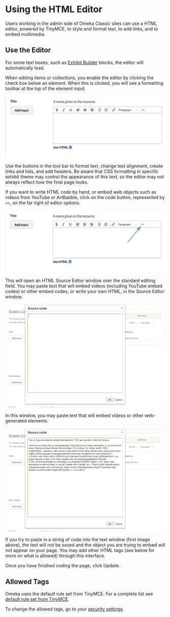 # Using the HTML Editor

Users working in the admin side of Omeka Classic sites can use a HTML editor, powered by TinyMCE, to style and format text, to add links, and to embed multimedia.

Use the Editor
----------------------------------------------------------------
For some text boxes, such as [Exhibit Builder](../Plugins/ExhibitBuilder.md) blocks, the editor will automatically load.

When editing items or collections, you enable the editor by clicking the check box below an element. When this is clicked, you will see a formatting toolbar at the top of the element input.

![Title element field with Use HTML checked. Above the input field are icons representing options to format the text.](../doc_files/Wysiwyg_item.png)

Use the buttons in the tool bar to format text, change text alignment, create links and lists, and add headers. Be aware that CSS formatting in specific exhibit theme may control the appearance of this text, so the editor may not always reflect how the final page looks.

If you want to write HTML code by hand, or embed web objects such as videos from YouTube or ArtBabble, click on the  code button, represented by `<>`, on the far right of editor options.

![The same image as above, with a red arrow pointing to a rather small button represented by the characters`<>`.](../doc_files/Wysiwyg_HTMLbutton.png)

This will open an HTML Source Editor window over the standard editing field. You may paste text that will embed videos (including YouTube embed codes) or other embed codes, or write your own HTML, in the Source Editor window. 

![An empty html box. There is a heading for "Source Code," a large text entry field, and a blue "ok" button at the bottom.](../doc_files/htmleditor.png)

In this window, you may paste text that will embed videos or other web-generated elements. 

![The same source editor as before, but with the embed code for the Vimeo video for the screencast of "Managing Collections in Omeka Classic" pasted into the text field](../doc_files/htmlembed.png)

If you try to paste in a string of code into the text window (first image above), the text will not be saved and the object you are trying to embed will not appear on your page. You may add other HTML tags (see below for more on what is allowed) through this interface.

Once you have finished coding the page, click Update.

Allowed Tags
----------------------------------------------------------------
Omeka uses the default rule set from TinyMCE. For a complete list see [default rule set from TinyMCE](http://tinymce.moxiecode.com/wiki.php/Configuration:valid_elements).

To change the allowed tags, go to your [security settings](../Admin/Settings/Security_Settings.md)

